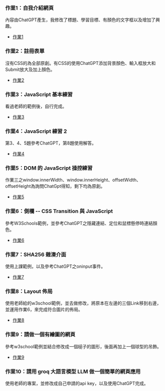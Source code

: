 ### 作業1：自我介紹網頁
內容由ChatGPT產生，我修改了標題、學習目標、有顏色的文字框以及增加了興趣。
* [作業1](https://github.com/Dogcatlionz/wp/tree/master/html)
### 作業2：註冊表單
沒有CSS的為全部原創。有CSS的使用ChatGPT添加背景顏色、輸入框放大和Submit放大及加上顏色。
* [作業2](https://github.com/Dogcatlionz/wp/tree/master/20240308)
### 作業3：JavaScript 基本練習
看過老師的範例後，自行完成。
* [作業3](https://github.com/Dogcatlionz/wp/tree/master/js)
### 作業4：JavaScript 練習 2
第3、4、5題參考ChatGPT，第8題使用解答。
* [作業4](https://github.com/Dogcatlionz/wp/tree/master/js2)
### 作業5：DOM 的 JavaScript 操控練習
作業三之window.innerWidth、window.innerHeight、offsetWidth、offsetHeight為詢問ChatGpt得知，剩下均為原創。
* [作業5](https://github.com/Dogcatlionz/wp/tree/master/20240329)
### 作業6：側欄 -- CSS Transition 與 JavaScript
參考W3Schools範例，並參考ChatGPT之隱藏連結、定位和鼠標懸停時連結顏色。
* [作業6](https://github.com/Dogcatlionz/wp/tree/master/Homework6)
### 作業7：SHA256 雜湊介面
使用上課範例，以及參考ChatGPT之oninput事件。
* [作業7](https://github.com/Dogcatlionz/wp/blob/master/20240419/sha256.html)
### 作業8：Layout 佈局
使用老師給的w3school範例，並去做修改，將原本在左邊的三個Link移到右邊，並運用作業6，來完成符合圖片的佈局。
* [作業8](https://github.com/Dogcatlionz/wp/tree/master/20240426)
### 作業9：請做一個有繪圖的網頁
參考w3school範例並結合修改成一個槌子的圖形，後面再加上一個球型的吊飾。
* [作業9](https://github.com/Dogcatlionz/wp/tree/master/20240503)
### 作業10：請用 groq 大語言模型 LLM 做一個簡單的網頁應用
使用老師的專案，並修改成自己申請的api key，以及使用ChatGPT完成。
